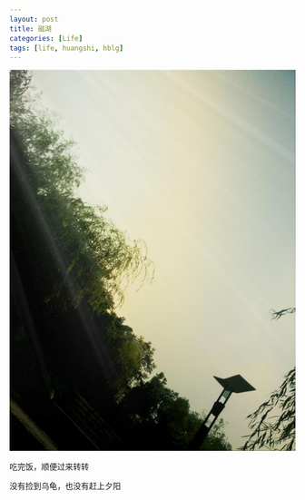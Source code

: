 ```yaml
---
layout: post
title: 磁湖
categories: [Life]
tags: [life, huangshi, hblg]
---
```


![P40709-172324_2031215](\media\files\2014\07\09\P40709-172324_2031215.jpg)

吃完饭，顺便过来转转

没有捡到乌龟，也没有赶上夕阳